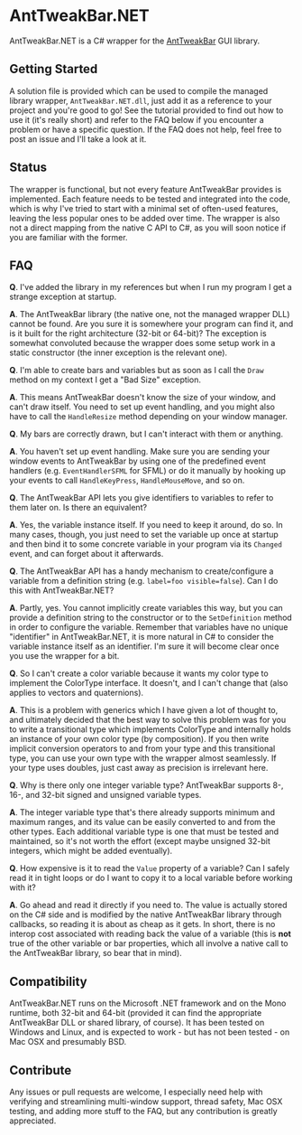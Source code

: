 AntTweakBar.NET
===============

AntTweakBar.NET is a C# wrapper for the [AntTweakBar](anttweakbar.sourceforge.net) GUI library.

Getting Started
---------------

A solution file is provided which can be used to compile the managed library wrapper, `AntTweakBar.NET.dll`, just add it as a reference to your project and you're good to go! See the tutorial provided to find out how to use it (it's really short) and refer to the FAQ below if you encounter a problem or have a specific question. If the FAQ does not help, feel free to post an issue and I'll take a look at it.

Status
------

The wrapper is functional, but not every feature AntTweakBar provides is implemented. Each feature needs to be tested and integrated into the code, which is why I've tried to start with a minimal set of often-used features, leaving the less popular ones to be added over time. The wrapper is also not a direct mapping from the native C API to C#, as you will soon notice if you are familiar with the former.

FAQ
---

**Q**. I've added the library in my references but when I run my program I get a strange exception at startup.

**A**. The AntTweakBar library (the native one, not the managed wrapper DLL) cannot be found. Are you sure it is somewhere your program can find it, and is it built for the right architecture (32-bit or 64-bit)? The exception is somewhat convoluted because the wrapper does some setup work in a static constructor (the inner exception is the relevant one).

**Q**. I'm able to create bars and variables but as soon as I call the `Draw` method on my context I get a "Bad Size" exception.

**A**. This means AntTweakBar doesn't know the size of your window, and can't draw itself. You need to set up event handling, and you might also have to call the `HandleResize` method depending on your window manager.

**Q**. My bars are correctly drawn, but I can't interact with them or anything.

**A**. You haven't set up event handling. Make sure you are sending your window events to AntTweakBar by using one of the predefined event handlers (e.g. `EventHandlerSFML` for SFML) or do it manually by hooking up your events to call `HandleKeyPress`, `HandleMouseMove`, and so on.

**Q**. The AntTweakBar API lets you give identifiers to variables to refer to them later on. Is there an equivalent?

**A**. Yes, the variable instance itself. If you need to keep it around, do so. In many cases, though, you just need to set the variable up once at startup and then bind it to some concrete variable in your program via its `Changed` event, and can forget about it afterwards.

**Q**. The AntTweakBar API has a handy mechanism to create/configure a variable from a definition string (e.g. `label=foo visible=false`). Can I do this with AntTweakBar.NET?

**A**. Partly, yes. You cannot implicitly create variables this way, but you can provide a definition string to the constructor or to the `SetDefinition` method in order to configure the variable. Remember that variables have no unique "identifier" in AntTweakBar.NET, it is more natural in C# to consider the variable instance itself as an identifier. I'm sure it will become clear once you use the wrapper for a bit.

**Q**. So I can't create a color variable because it wants my color type to implement the ColorType interface. It doesn't, and I can't change that (also applies to vectors and quaternions).

**A**. This is a problem with generics which I have given a lot of thought to, and ultimately decided that the best way to solve this problem was for you to write a transitional type which implements ColorType and internally holds an instance of your own color type (by composition). If you then write implicit conversion operators to and from your type and this transitional type, you can use your own type with the wrapper almost seamlessly. If your type uses doubles, just cast away as precision is irrelevant here.

**Q**. Why is there only one integer variable type? AntTweakBar supports 8-, 16-, and 32-bit signed and unsigned variable types.

**A**. The integer variable type that's there already supports minimum and maximum ranges, and its value can be easily converted to and from the other types. Each additional variable type is one that must be tested and maintained, so it's not worth the effort (except maybe unsigned 32-bit integers, which might be added eventually).

**Q**. How expensive is it to read the `Value` property of a variable? Can I safely read it in tight loops or do I want to copy it to a local variable before working with it?

**A**. Go ahead and read it directly if you need to. The value is actually stored on the C# side and is modified by the native AntTweakBar library through callbacks, so reading it is about as cheap as it gets. In short, there is no interop cost associated with reading back the value of a variable (this is **not** true of the other variable or bar properties, which all involve a native call to the AntTweakBar library, so bear that in mind).

Compatibility
-------------

AntTweakBar.NET runs on the Microsoft .NET framework and on the Mono runtime, both 32-bit and 64-bit (provided it can find the appropriate AntTweakBar DLL or shared library, of course). It has been tested on Windows and Linux, and is expected to work - but has not been tested - on Mac OSX and presumably BSD.

Contribute
----------

Any issues or pull requests are welcome, I especially need help with verifying and streamlining multi-window support, thread safety, Mac OSX testing, and adding more stuff to the FAQ, but any contribution is greatly appreciated.
